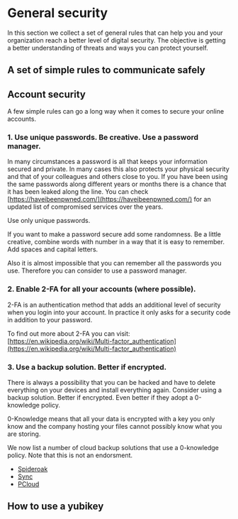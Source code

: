 # General security

In this section we collect a set of general rules that can help you and your organization reach a better level of digital security.
The objective is getting a better understanding of threats and ways you can protect yourself.

## A set of simple rules to communicate safely

## Account security 

A few simple rules can go a long way when it comes to secure your online accounts.

### 1. Use unique passwords. Be creative. Use a password manager.

In many circumstances a password is all that keeps your information secured and private. In many cases this also protects your physical security and that of your colleagues and others close to you.
If you have been using the same passwords along different years or months there is a chance that it has been leaked along the line. You can check [https://haveibeenpwned.com/](https://haveibeenpwned.com/) for an updated list of compromised services over the years.

Use only unique passwords.

If you want to make a password secure add some randomness. Be a little creative, combine words with number in a way that it is easy to remember. Add spaces and capital letters.

Also it is almost impossible that you can remember all the passwords you use. Therefore you can consider to use a password manager.

### 2. Enable 2-FA for all your accounts (where possible).

2-FA is an authentication method that adds an additional level of security when you login into your account. In practice it only asks for a security code in addition to your password.

To find out more about 2-FA you can visit: [https://en.wikipedia.org/wiki/Multi-factor_authentication](https://en.wikipedia.org/wiki/Multi-factor_authentication)

### 3. Use a backup solution. Better if encrypted.

There is always a possibility that you can be hacked and have to delete everything on your devices and install everything again. Consider using a backup solution. Better if encrypted. Even better if they adopt a 0-knowledge policy.

0-Knowledge means that all your data is encrypted with a key you only know and the company hosting your files cannot possibly know what you are storing.

We now list a number of cloud backup solutions that use a 0-knowledge policy. Note that this is not an endorsment.

- [Spideroak](https://spideroak.com/)
- [Sync](https://www.sync.com)
- [PCloud](https://www.pcloud.com)

## How to use a yubikey

